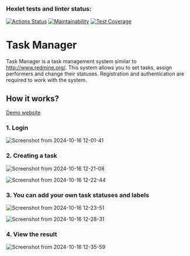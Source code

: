 ### Hexlet tests and linter status:
[![Actions Status](https://github.com/DmitryVerchenko/java-project-99/actions/workflows/hexlet-check.yml/badge.svg)](https://github.com/DmitryVerchenko/java-project-99/actions)
[![Maintainability](https://api.codeclimate.com/v1/badges/e502c06794231034bfad/maintainability)](https://codeclimate.com/github/DmitryVerchenko/java-project-99/maintainability)
[![Test Coverage](https://api.codeclimate.com/v1/badges/e502c06794231034bfad/test_coverage)](https://codeclimate.com/github/DmitryVerchenko/java-project-99/test_coverage)
# Task Manager
Task Manager is a task management system similar to http://www.redmine.org/. This system allows you to set tasks, assign performers and change their statuses. Registration and authentication are required to work with the system.

## How it works?

[Demo website](https://java-project-99-hm0a.onrender.com/#/login)

### 1. Login

![Screenshot from 2024-10-16 12-01-41](https://github.com/user-attachments/assets/2e226d4e-9694-4108-94c3-c4b894f008ee)

### 2. Creating a task

![Screenshot from 2024-10-16 12-21-08](https://github.com/user-attachments/assets/bf0b86c2-e766-4176-b1d7-23988e60142e)

![Screenshot from 2024-10-16 12-22-44](https://github.com/user-attachments/assets/2cb7837b-3cb6-4764-82a8-5e3187522491)


### 3. You can add your own task statuses and labels

![Screenshot from 2024-10-16 12-23-51](https://github.com/user-attachments/assets/39840e6c-495a-4fd3-b96f-449ecf6e1202)

![Screenshot from 2024-10-16 12-28-31](https://github.com/user-attachments/assets/b4a67b84-4488-43d8-85cf-f5f93a60aaf8)

### 4. View the result

![Screenshot from 2024-10-16 12-35-59](https://github.com/user-attachments/assets/96a9bddc-6576-48fd-8325-2b7b2ef37fd9)
